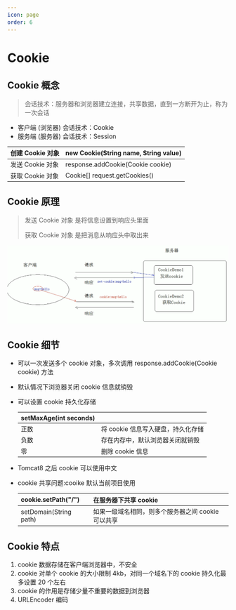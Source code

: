 ```yaml
---
icon: page
order: 6
---
```

# Cookie

## Cookie 概念

> 会话技术：服务器和浏览器建立连接，共享数据，直到一方断开为止，称为一次会话

- 客户端 (浏览器) 会话技术：Cookie
- 服务端 (服务器) 会话技术：Session

| 创建 Cookie 对象 | new Cookie(String name, String value) |
| -------------- | ------------------------------------- |
| 发送 Cookie 对象 | response.addCookie(Cookie cookie)     |
| 获取 Cookie 对象 | Cookie[]  request.getCookies()        |

## Cookie 原理

>发送 Cookie 对象 是将信息设置到响应头里面
>
>获取 Cookie 对象 是把消息从响应头中取出来

![image-20230417151703786](./assets/image-20230417151703786.png)

## Cookie 细节

- 可以一次发送多个 cookie 对象，多次调用 response.addCookie(Cookie cookie) 方法

- 默认情况下浏览器关闭 cookie 信息就销毁

- 可以设置 cookie 持久化存储

  | setMaxAge(int seconds) |                                 |
  | ---------------------- | ------------------------------- |
  | 正数                   | 将 cookie 信息写入硬盘，持久化存储 |
  | 负数                   | 存在内存中，默认浏览器关闭就销毁 |
  | 零                     | 删除 cookie 信息                  |

- Tomcat8 之后 cookie 可以使用中文

- cookie 共享问题:cooike 默认当前项目使用

  | cookie.setPath("/")    | 在服务器下共享 cookie                            |
  | ---------------------- | ----------------------------------------------- |
  | setDomain(String path) | 如果一级域名相同，则多个服务器之间 cookie 可以共享 |

## Cookie 特点

1. cookie 数据存储在客户端浏览器中，不安全
2. cookie 对单个 cookie 的大小限制 4kb，对同一个域名下的 cookie 持久化最多设置 20 个左右
3. cookie 的作用是存储少量不重要的数据到浏览器
4. URLEncoder 编码
